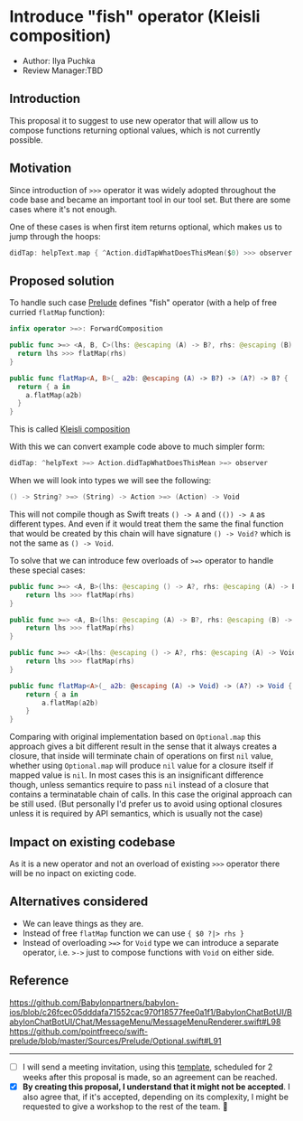 # Introduce "fish" operator (Kleisli composition)

* Author: Ilya Puchka
* Review Manager:TBD

## Introduction

This proposal it to suggest to use new operator that will allow us to compose functions returning optional values, which is not currently possible.

## Motivation

Since introduction of `>>>` operator it was widely adopted throughout the code base and became an important tool in our tool set. But there are some cases where it's not enough. 

One of these cases is when first item returns optional, which makes us to jump through the hoops:

```swift
didTap: helpText.map { ^Action.didTapWhatDoesThisMean($0) >>> observer }
```

## Proposed solution

To handle such case [Prelude](https://github.com/pointfreeco/swift-prelude) defines "fish" operator (with a help of free curried `flatMap` function):

```swift
infix operator >=>: ForwardComposition

public func >=> <A, B, C>(lhs: @escaping (A) -> B?, rhs: @escaping (B) -> C?) -> (A) -> C? {
  return lhs >>> flatMap(rhs)
}

public func flatMap<A, B>(_ a2b: @escaping (A) -> B?) -> (A?) -> B? {
  return { a in
    a.flatMap(a2b)
  }
}
```

This is called [Kleisli composition](https://blog.ssanj.net/posts/2017-06-07-composing-monadic-functions-with-kleisli-arrows.html)

With this we can convert example code above to much simpler form:

```swift
didTap: ^helpText >=> Action.didTapWhatDoesThisMean >=> observer
```

When we will look into types we will see the following:

```swift
() -> String? >=> (String) -> Action >=> (Action) -> Void
```

This will not compile though as Swift treats `() -> A` and `(()) -> A` as different types. And even if it would treat them the same the final function that would be created by this chain will have signature `() -> Void?` which is not the same as `() -> Void`.

To solve that we can introduce few overloads of `>=>` operator to handle these special cases:

```swift
public func >=> <A, B>(lhs: @escaping () -> A?, rhs: @escaping (A) -> B?) -> () -> B? {
    return lhs >>> flatMap(rhs)
}

public func >=> <A, B>(lhs: @escaping (A) -> B?, rhs: @escaping (B) -> Void) -> (A) -> Void {
    return lhs >>> flatMap(rhs)
}

public func >=> <A>(lhs: @escaping () -> A?, rhs: @escaping (A) -> Void) -> () -> Void {
    return lhs >>> flatMap(rhs)
}

public func flatMap<A>(_ a2b: @escaping (A) -> Void) -> (A?) -> Void {
    return { a in
        a.flatMap(a2b)
    }
}
```

Comparing with original implementation based on `Optional.map` this approach gives a bit different result in the sense that it always creates a closure, that inside will terminate chain of operations on first `nil` value, whether using `Optional.map` will produce `nil` value for a closure itself if mapped value is `nil`. In most cases this is an insignificant difference though, unless semantics require to pass `nil` instead of a closure that contains a terminatable chain of calls. In this case the original approach can be still used. (But personally I'd prefer us to avoid using optional closures unless it is required by API semantics, which is usually not the case)

## Impact on existing codebase

As it is a new operator and not an overload of existing `>>>` operator there will be no inpact on exicting code.

## Alternatives considered

- We can leave things as they are.
- Instead of free `flatMap` function we can use `{ $0 ?|> rhs }`
- Instead of overloading `>=>` for `Void` type we can introduce a separate operator, i.e. `>->` just to compose functions with `Void` on either side.

## Reference

https://github.com/Babylonpartners/babylon-ios/blob/c26fcec05dddafa71552cac970f18577fee0a1f1/BabylonChatBotUI/BabylonChatBotUI/Chat/MessageMenu/MessageMenuRenderer.swift#L98
https://github.com/pointfreeco/swift-prelude/blob/master/Sources/Prelude/Optional.swift#L91


---
* [ ] I will send a meeting invitation, using this [template](Template_Proposal_Meeting_Invitation.MD), scheduled for 2 weeks after this proposal is made, so an agreement can be reached.
* [x] **By creating this proposal, I understand that it might not be accepted**. I also agree that, if it's accepted,
depending on its complexity, I might be requested to give a workshop to the rest of the team. 🚀
